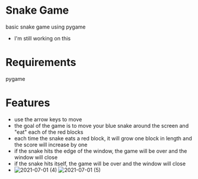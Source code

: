 # Snake Game
basic snake game using pygame
* I'm still working on this
# Requirements
pygame
# Features
* use the arrow keys to move
* the goal of the game is to move your blue snake around the screen and "eat" each of the red blocks
* each time the snake eats a red block, it will grow one block in length and the score will increase by one
* if the snake hits the edge of the window, the game will be over and the window will close
* if the snake hits itself, the game will be over and the window will close
* ![2021-07-01 (4)](https://user-images.githubusercontent.com/80280181/124201480-cda81f00-da9d-11eb-8aa5-74c12ca13571.png)
![2021-07-01 (5)](https://user-images.githubusercontent.com/80280181/124201467-bcf7a900-da9d-11eb-8353-2abd6fcf250c.png)

